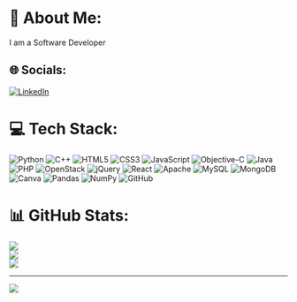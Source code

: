 # 💫 About Me:
I am a Software Developer


## 🌐 Socials:
[![LinkedIn](https://img.shields.io/badge/LinkedIn-0077B5?style=for-the-badge&logo=linkedin&logoColor=white)](https://www.linkedin.com/in/abhilash-raju-20b448291/)



# 💻 Tech Stack:
![Python](https://img.shields.io/badge/python-3670A0?style=plastic&logo=python&logoColor=ffdd54) ![C++](https://img.shields.io/badge/c++-%2300599C.svg?style=plastic&logo=c%2B%2B&logoColor=white) ![HTML5](https://img.shields.io/badge/html5-%23E34F26.svg?style=plastic&logo=html5&logoColor=white) ![CSS3](https://img.shields.io/badge/css3-%231572B6.svg?style=plastic&logo=css3&logoColor=white) ![JavaScript](https://img.shields.io/badge/javascript-%23323330.svg?style=plastic&logo=javascript&logoColor=%23F7DF1E) ![Objective-C](https://img.shields.io/badge/OBJECTIVE--C-%233A95E3.svg?style=plastic&logo=apple&logoColor=white) ![Java](https://img.shields.io/badge/java-%23ED8B00.svg?style=plastic&logo=openjdk&logoColor=white) ![PHP](https://img.shields.io/badge/php-%23777BB4.svg?style=plastic&logo=php&logoColor=white) ![OpenStack](https://img.shields.io/badge/Openstack-%23f01742.svg?style=plastic&logo=openstack&logoColor=white) ![jQuery](https://img.shields.io/badge/jquery-%230769AD.svg?style=plastic&logo=jquery&logoColor=white) ![React](https://img.shields.io/badge/react-%2320232a.svg?style=plastic&logo=react&logoColor=%2361DAFB) ![Apache](https://img.shields.io/badge/apache-%23D42029.svg?style=plastic&logo=apache&logoColor=white) ![MySQL](https://img.shields.io/badge/mysql-4479A1.svg?style=plastic&logo=mysql&logoColor=white) ![MongoDB](https://img.shields.io/badge/MongoDB-%234ea94b.svg?style=plastic&logo=mongodb&logoColor=white) ![Canva](https://img.shields.io/badge/Canva-%2300C4CC.svg?style=plastic&logo=Canva&logoColor=white) ![Pandas](https://img.shields.io/badge/pandas-%23150458.svg?style=plastic&logo=pandas&logoColor=white) ![NumPy](https://img.shields.io/badge/numpy-%23013243.svg?style=plastic&logo=numpy&logoColor=white) ![GitHub](https://img.shields.io/badge/github-%23121011.svg?style=plastic&logo=github&logoColor=white)
# 📊 GitHub Stats:
![](https://github-readme-stats.vercel.app/api?username=abhilash-r-coder&theme=radical&hide_border=false&include_all_commits=false&count_private=false)<br/>
![](https://github-readme-streak-stats.herokuapp.com/?user=abhilash-r-coder&theme=radical&hide_border=false)<br/>
![](https://github-readme-stats.vercel.app/api/top-langs/?username=abhilash-r-coder&theme=radical&hide_border=false&include_all_commits=false&count_private=false&layout=compact)

---
[![](https://visitcount.itsvg.in/api?id=abhilash-r-coder&icon=0&color=0)](https://visitcount.itsvg.in)

<!-- Proudly created with GPRM ( https://gprm.itsvg.in ) -->

